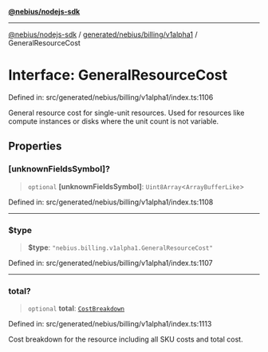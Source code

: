 [**@nebius/nodejs-sdk**](../../../../../README.md)

---

[@nebius/nodejs-sdk](../../../../../README.md) / [generated/nebius/billing/v1alpha1](../README.md) / GeneralResourceCost

# Interface: GeneralResourceCost

Defined in: src/generated/nebius/billing/v1alpha1/index.ts:1106

General resource cost for single-unit resources.
Used for resources like compute instances or disks where the unit count is not variable.

## Properties

### \[unknownFieldsSymbol\]?

> `optional` **\[unknownFieldsSymbol\]**: `Uint8Array`\<`ArrayBufferLike`\>

Defined in: src/generated/nebius/billing/v1alpha1/index.ts:1108

---

### $type

> **$type**: `"nebius.billing.v1alpha1.GeneralResourceCost"`

Defined in: src/generated/nebius/billing/v1alpha1/index.ts:1107

---

### total?

> `optional` **total**: [`CostBreakdown`](CostBreakdown.md)

Defined in: src/generated/nebius/billing/v1alpha1/index.ts:1113

Cost breakdown for the resource including all SKU costs and total cost.

